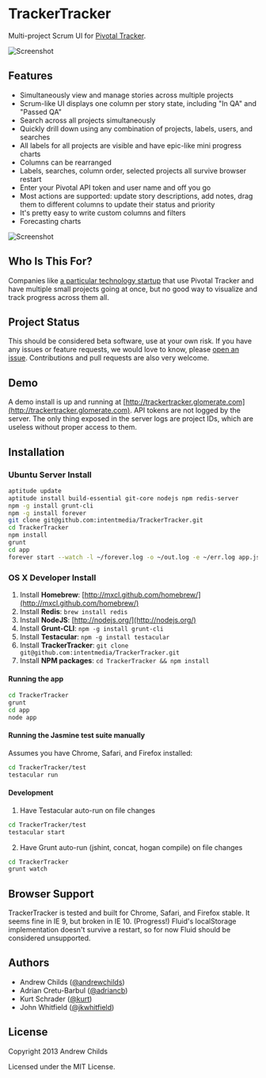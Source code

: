 # TrackerTracker

Multi-project Scrum UI for [Pivotal Tracker](http://www.pivotaltracker.com).

![Screenshot](http://i.imgur.com/Lmylpyh.png)

## Features

* Simultaneously view and manage stories across multiple projects
* Scrum-like UI displays one column per story state, including "In QA" and "Passed QA"
* Search across all projects simultaneously
* Quickly drill down using any combination of projects, labels, users, and searches
* All labels for all projects are visible and have epic-like mini progress charts
* Columns can be rearranged
* Labels, searches, column order, selected projects all survive browser restart
* Enter your Pivotal API token and user name and off you go
* Most actions are supported: update story descriptions, add notes, drag them to different columns to update their status and priority
* It's pretty easy to write custom columns and filters
* Forecasting charts

![Screenshot](http://i.imgur.com/FK00z8H.png)

## Who Is This For?

Companies like [a particular technology startup](http://www.intentmedia.com/) that use Pivotal Tracker and have multiple small projects going at once, but no good way to visualize and track progress across them all.

## Project Status

This should be considered beta software, use at your own risk. If you have any issues or feature requests, we would love to know, please [open an issue](http://github.com/intentmedia/TrackerTracker/issues). Contributions and pull requests are also very welcome.

## Demo

A demo install is up and running at [http://trackertracker.glomerate.com](http://trackertracker.glomerate.com). API tokens are not logged by the server. The only thing exposed in the server logs are project IDs, which are useless without proper access to them.

## Installation

### Ubuntu Server Install

```sh
aptitude update
aptitude install build-essential git-core nodejs npm redis-server
npm -g install grunt-cli
npm -g install forever
git clone git@github.com:intentmedia/TrackerTracker.git
cd TrackerTracker
npm install
grunt
cd app
forever start --watch -l ~/forever.log -o ~/out.log -e ~/err.log app.js
```

### OS X Developer Install

1. Install **Homebrew**: [http://mxcl.github.com/homebrew/](http://mxcl.github.com/homebrew/)
2. Install **Redis**: `brew install redis`
3. Install **NodeJS**: [http://nodejs.org/](http://nodejs.org/)
4. Install **Grunt-CLI**: `npm -g install grunt-cli`
5. Install **Testacular**: `npm -g install testacular`
6. Install **TrackerTracker**: `git clone git@github.com:intentmedia/TrackerTracker.git`
7. Install **NPM packages**: `cd TrackerTracker && npm install`

#### Running the app

```sh
cd TrackerTracker
grunt
cd app
node app
```

#### Running the Jasmine test suite manually

Assumes you have Chrome, Safari, and Firefox installed:

```sh
cd TrackerTracker/test
testacular run
```

#### Development

1. Have Testacular auto-run on file changes

```sh
cd TrackerTracker/test
testacular start
```

2. Have Grunt auto-run (jshint, concat, hogan compile) on file changes

```sh
cd TrackerTracker
grunt watch
```

## Browser Support

TrackerTracker is tested and built for Chrome, Safari, and Firefox stable. It seems fine in IE 9, but broken in IE 10. (Progress!) Fluid's localStorage implementation doesn't survive a restart, so for now Fluid should be considered unsupported.

## Authors

* Andrew Childs ([@andrewchilds](http://twitter.com/andrewchilds))
* Adrian Cretu-Barbul ([@adriancb](http://twitter.com/adriancb))
* Kurt Schrader ([@kurt](http://twitter.com/kurt))
* John Whitfield ([@jkwhitfield](http://twitter.com/jkwhitfield))

## License

Copyright 2013 Andrew Childs

Licensed under the MIT License.
